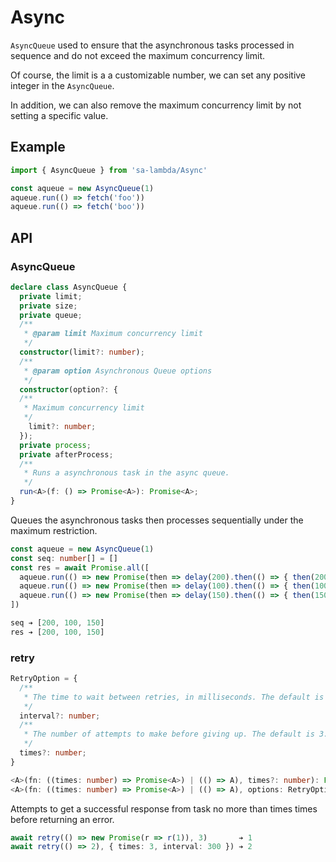 # Async

`AsyncQueue` used to ensure that the asynchronous tasks processed in sequence and do not exceed the maximum concurrency limit.

Of course, the limit is a a customizable number, we can set any positive integer in the `AsyncQueue`.

In addition, we can also remove the maximum concurrency limit by not setting a specific value.

## Example

```ts
import { AsyncQueue } from 'sa-lambda/Async'

const aqueue = new AsyncQueue(1)
aqueue.run(() => fetch('foo'))
aqueue.run(() => fetch('boo'))
```

## API

### AsyncQueue

```ts
declare class AsyncQueue {
  private limit;
  private size;
  private queue;
  /**
   * @param limit Maximum concurrency limit
   */
  constructor(limit?: number);
  /**
   * @param option Asynchronous Queue options
   */
  constructor(option?: {
  /**
   * Maximum concurrency limit
   */
    limit?: number;
  });
  private process;
  private afterProcess;
  /**
   * Runs a asynchronous task in the async queue.
   */
  run<A>(f: () => Promise<A>): Promise<A>;
}
```

Queues the asynchronous tasks then processes sequentially under the maximum restriction.

```ts
const aqueue = new AsyncQueue(1)
const seq: number[] = []
const res = await Promise.all([
  aqueue.run(() => new Promise(then => delay(200).then(() => { then(200); seq.push(200) }))),
  aqueue.run(() => new Promise(then => delay(100).then(() => { then(100); seq.push(100) }))),
  aqueue.run(() => new Promise(then => delay(150).then(() => { then(150); seq.push(150) })))
])

seq ➔ [200, 100, 150]
res ➔ [200, 100, 150]
```

### retry

```ts
RetryOption = {
  /**
   * The time to wait between retries, in milliseconds. The default is 0.
   */
  interval?: number;
  /**
   * The number of attempts to make before giving up. The default is 3.
   */
  times?: number;
}

<A>(fn: ((times: number) => Promise<A>) | (() => A), times?: number): Promise<A>;
<A>(fn: ((times: number) => Promise<A>) | (() => A), options: RetryOption): Promise<A>;
```

Attempts to get a successful response from task no more than times times before returning an error.

```ts
await retry(() => new Promise(r => r(1)), 3)       ➔ 1
await retry(() => 2), { times: 3, interval: 300 }) ➔ 2
```